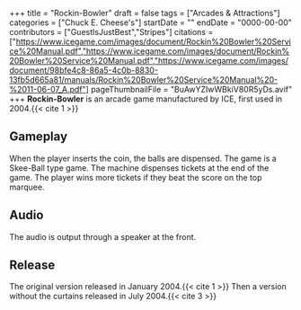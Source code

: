 +++
title = "Rockin-Bowler"
draft = false
tags = ["Arcades & Attractions"]
categories = ["Chuck E. Cheese's"]
startDate = ""
endDate = "0000-00-00"
contributors = ["GuestIsJustBest","Stripes"]
citations = ["https://www.icegame.com/images/document/Rockin%20Bowler%20Service%20Manual.pdf","https://www.icegame.com/images/document/Rockin%20Bowler%20Service%20Manual.pdf","https://www.icegame.com/images/document/98bfe4c8-86a5-4c0b-8830-13fb5d665a81/manuals/Rockin%20Bowler%20Service%20Manual%20-%2011-06-07_A.pdf"]
pageThumbnailFile = "BuAwYZIwWBkiV80R5yDs.avif"
+++
**Rockin-Bowler** is an arcade game manufactured by ICE, first used in 2004.{{< cite 1 >}}

## Gameplay

When the player inserts the coin, the balls are dispensed. The game is a Skee-Ball type game. The machine dispenses tickets at the end of the game. The player wins more tickets if they beat the score on the top marquee.

## Audio

The audio is output through a speaker at the front.

## Release

The original version released in January 2004.{{< cite 1 >}} Then a version without the curtains released in July 2004.{{< cite 3 >}}
